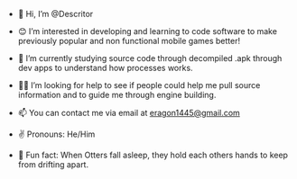 - 👋 Hi, I’m @Descritor
  
- 😊 I’m interested in developing and learning to code software to make previously popular and non functional mobile games better!
  
- 📖 I’m currently studying source code through decompiled .apk through dev apps to understand how processes works.
  
- 💁‍♂️ I’m looking for help to see if people could help me pull source information and to guide me through engine building.
  
- 📫 You can contact me via email at eragon1445@gmail.com
  
- ✌ Pronouns: He/Him
  
- 💫 Fun fact: When Otters fall asleep, they hold each others hands to keep from drifting apart.

<!---
Descritor/Descritor is a ✨ special ✨ repository because its `README.md` (this file) appears on your GitHub profile.
You can click the Preview link to take a look at your changes.
--->
